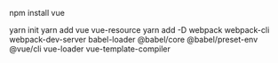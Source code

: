 npm install vue

yarn init
yarn add vue vue-resource
yarn add -D webpack webpack-cli webpack-dev-server babel-loader @babel/core @babel/preset-env @vue/cli vue-loader vue-template-compiler